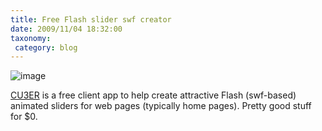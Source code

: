 ```yaml
---
title: Free Flash slider swf creator
date: 2009/11/04 18:32:00
taxonomy: 
 category: blog 
---
```


![image](http://lh4.ggpht.com/_-8eBgLSYyzA/SvHIudw1xtI/AAAAAAAAFGA/D8_LjxLYdZk/image_thumb%5B1%5D.png?imgmax=800)

[CU3ER](http://www.progressivered.com/cu3er/) is a free client app to help create attractive Flash (swf-based) animated sliders for web pages (typically home pages). Pretty good stuff for $0.

